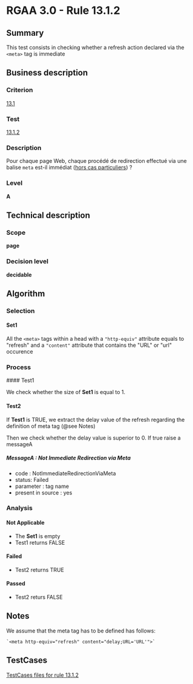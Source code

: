 # RGAA 3.0 -  Rule 13.1.2

## Summary

This test consists in checking whether a refresh action declared via the
`<meta>` tag is immediate

## Business description

### Criterion

[13.1](http://disic.github.io/rgaa_referentiel_en/RGAA3.0_Criteria_English_version_v1.html#crit-13-1)

### Test

[13.1.2](http://disic.github.io/rgaa_referentiel_en/RGAA3.0_Criteria_English_version_v1.html#test-13-1-2)

### Description

Pour chaque page Web, chaque proc&eacute;d&eacute; de redirection effectu&eacute; via une balise `meta` est-il imm&eacute;diat (<a href="http://references.modernisation.gouv.fr/referentiel-technique-0#cpCrit13-1" title="Cas particuliers pour le crit&egrave;re 13.1">hors cas particuliers</a>) ?

### Level

**A**

## Technical description

### Scope

**page**

### Decision level

**decidable**

## Algorithm

### Selection

#### Set1

All the `<meta>` tags within a head with a `"http-equiv"` attribute
equals to "refresh" and a `"content"` attribute that contains the "URL" or
"url" occurence

### Process

#### Test1

We check whether the size of **Set1** is equal to 1.

#### Test2

If **Test1** is TRUE, we extract the delay value of the refresh regarding
the definition of meta tag (@see Notes)

Then we check whether the delay value is superior to 0. If true raise a
messageA

##### MessageA : Not Immediate Redirection via Meta

-   code : NotImmediateRedirectionViaMeta
-   status: Failed
-   parameter : tag name
-   present in source : yes

### Analysis

#### Not Applicable

-   The **Set1** is empty
-   Test1 returns FALSE

#### Failed

-   Test2 returns TRUE

#### Passed

-   Test2 returs FALSE

## Notes

We assume that the meta tag has to be defined has follows:

    `<meta http-equiv="refresh" content="delay;URL='URL'">`



##  TestCases 

[TestCases files for rule 13.1.2](https://github.com/Asqatasun/Asqatasun/tree/master/rules/rules-rgaa3.0/src/test/resources/testcases/rgaa30/Rgaa30Rule130102/) 


